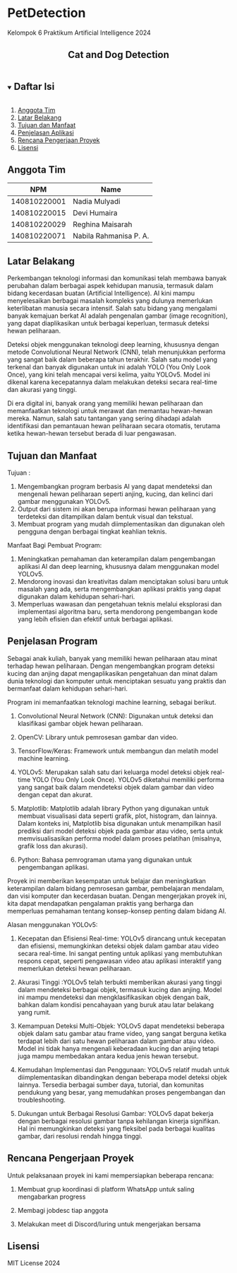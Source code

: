 # PetDetection
Kelompok 6 Praktikum Artificial Intelligence 2024
<p align="center">
  <h2 align="center">
    Cat and Dog Detection
  </h2>
</p>

<!-- Daftar Isi -->
<details open="open">
  <summary><h2 style="display: inline-block">Daftar Isi</h2></summary>
  <ol>
    <li><a href="#anggota-tim">Anggota Tim</a></li>
    <li><a href="#latar-belakang">Latar Belakang</a></li>
    <li><a href="#tujuan-dan-manfaat">Tujuan dan Manfaat</a></li>
    <li><a href="#penjelasan-aplikasi">Penjelasan Aplikasi</a></li>
    <li><a href="#rencana-pengerjaan-proyek">Rencana Pengerjaan Proyek</a></li>
    <li><a href="#lisensi">Lisensi</a></li>
  </ol>
</details>

<!-- Anggota Tim -->
## Anggota Tim
| NPM           | Name                        |
| ------------- |-----------------------------|
| 140810220001  | Nadia Mulyadi               |
| 140810220015  | Devi Humaira                |
| 140810220029  | Reghina Maisarah            |
| 140810220071  | Nabila Rahmanisa P. A.      |

<!-- Latar Belakang -->
## Latar Belakang
Perkembangan teknologi informasi dan komunikasi telah membawa banyak perubahan dalam berbagai aspek kehidupan manusia, termasuk dalam bidang kecerdasan buatan (Artificial Intelligence). AI kini mampu menyelesaikan berbagai masalah kompleks yang dulunya memerlukan keterlibatan manusia secara intensif. Salah satu bidang yang mengalami banyak kemajuan berkat AI adalah pengenalan gambar (image recognition), yang dapat diaplikasikan untuk berbagai keperluan, termasuk deteksi hewan peliharaan.

Deteksi objek menggunakan teknologi deep learning, khususnya dengan metode Convolutional Neural Network (CNN), telah menunjukkan performa yang sangat baik dalam beberapa tahun terakhir. Salah satu model yang terkenal dan banyak digunakan untuk ini adalah YOLO (You Only Look Once), yang kini telah mencapai versi kelima, yaitu YOLOv5. Model ini dikenal karena kecepatannya dalam melakukan deteksi secara real-time dan akurasi yang tinggi.

Di era digital ini, banyak orang yang memiliki hewan peliharaan dan memanfaatkan teknologi untuk merawat dan memantau hewan-hewan mereka. Namun, salah satu tantangan yang sering dihadapi adalah identifikasi dan pemantauan hewan peliharaan secara otomatis, terutama ketika hewan-hewan tersebut berada di luar pengawasan.

<!-- Tujuan dan Manfaat -->
## Tujuan dan Manfaat

Tujuan :
1. Mengembangkan program berbasis AI yang dapat mendeteksi dan mengenali hewan peliharaan seperti anjing, kucing, dan kelinci dari gambar menggunakan YOLOv5.
2. Output dari sistem ini akan berupa informasi hewan peliharaan yang terdeteksi dan ditampilkan dalam bentuk visual dan tekstual.
3. Membuat program yang mudah diimplementasikan dan digunakan oleh pengguna dengan berbagai tingkat keahlian teknis.

Manfaat Bagi Pembuat Program:
1. Meningkatkan pemahaman dan keterampilan dalam pengembangan aplikasi AI dan deep learning, khususnya dalam menggunakan model YOLOv5.
2. Mendorong inovasi dan kreativitas dalam menciptakan solusi baru untuk masalah yang ada, serta mengembangkan aplikasi praktis yang dapat digunakan dalam kehidupan sehari-hari.
3. Memperluas wawasan dan pengetahuan teknis melalui eksplorasi dan implementasi algoritma baru, serta mendorong pengembangan kode yang lebih efisien dan efektif untuk berbagai aplikasi.

<!-- Penjelasan Aplikasi -->
## Penjelasan Program
Sebagai anak kuliah, banyak yang memiliki hewan peliharaan atau minat terhadap hewan peliharaan. Dengan mengembangkan program deteksi kucing dan anjing dapat mengaplikasikan pengetahuan dan minat dalam dunia teknologi dan komputer untuk menciptakan sesuatu yang praktis dan bermanfaat dalam kehidupan sehari-hari. 

Program ini memanfaatkan teknologi machine learning, sebagai berikut.
1. Convolutional Neural Network (CNN):
   Digunakan untuk deteksi dan klasifikasi gambar objek hewan peliharaan.

2. OpenCV:
   Library untuk pemrosesan gambar dan video.

3. TensorFlow/Keras:
   Framework untuk membangun dan melatih model machine learning.

4. YOLOv5:
   Merupakan salah satu dari keluarga model deteksi objek real-time YOLO (You Only Look Once). YOLOv5 diketahui memiliki performa yang sangat baik dalam mendeteksi objek dalam gambar dan video dengan cepat dan akurat.

5. Matplotlib:
   Matplotlib adalah library Python yang digunakan untuk membuat visualisasi data seperti grafik, plot, histogram, dan lainnya. Dalam konteks ini, Matplotlib bisa digunakan untuk menampilkan hasil prediksi dari model deteksi objek pada gambar atau video, serta untuk memvisualisasikan performa model dalam proses pelatihan (misalnya, grafik loss dan akurasi).

6. Python:
   Bahasa pemrograman utama yang digunakan untuk pengembangan aplikasi.

Proyek ini memberikan kesempatan untuk belajar dan meningkatkan keterampilan dalam bidang pemrosesan gambar, pembelajaran mendalam, dan visi komputer dan kecerdasan buatan. Dengan mengerjakan proyek ini, kita dapat mendapatkan pengalaman praktis yang berharga dan memperluas pemahaman tentang konsep-konsep penting dalam bidang AI.

Alasan menggunakan YOLOv5:

1. Kecepatan dan Efisiensi Real-time:
   YOLOv5 dirancang untuk kecepatan dan efisiensi, memungkinkan deteksi objek dalam gambar atau video secara real-time. Ini sangat penting untuk aplikasi yang membutuhkan respons cepat, seperti pengawasan video atau aplikasi interaktif yang memerlukan deteksi hewan peliharaan.
   
2. Akurasi Tinggi
   :YOLOv5 telah terbukti memberikan akurasi yang tinggi dalam mendeteksi berbagai objek, termasuk kucing dan anjing. Model ini mampu mendeteksi dan mengklasifikasikan objek dengan baik, bahkan dalam kondisi pencahayaan yang buruk atau latar belakang yang rumit.
   
3. Kemampuan Deteksi Multi-Objek:
   YOLOv5 dapat mendeteksi beberapa objek dalam satu gambar atau frame video, yang sangat berguna ketika terdapat lebih dari satu hewan peliharaan dalam gambar atau video. Model ini tidak hanya mengenali keberadaan kucing dan anjing tetapi juga mampu membedakan antara kedua jenis hewan tersebut.
   
4. Kemudahan Implementasi dan Penggunaan:
   YOLOv5 relatif mudah untuk diimplementasikan dibandingkan dengan beberapa model deteksi objek lainnya. Tersedia berbagai sumber daya, tutorial, dan komunitas pendukung yang besar, yang memudahkan proses pengembangan dan troubleshooting.

5. Dukungan untuk Berbagai Resolusi Gambar:
   YOLOv5 dapat bekerja dengan berbagai resolusi gambar tanpa kehilangan kinerja signifikan. Hal ini memungkinkan deteksi yang fleksibel pada berbagai kualitas gambar, dari resolusi rendah hingga tinggi.

<!-- Rencana Pengerjaan Proyek -->
## Rencana Pengerjaan Proyek

Untuk pelaksanaan proyek ini kami mempersiapkan beberapa rencana:

1. Membuat grup koordinasi di platform WhatsApp untuk saling mengabarkan progress

2. Membagi jobdesc tiap anggota

3. Melakukan meet di Discord/luring untuk mengerjakan bersama

<!-- Lisensi -->
## Lisensi

MIT License 2024

